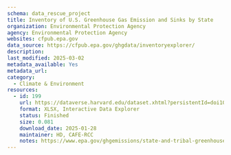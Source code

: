```yaml
---
schema: data_rescue_project 
title: Inventory of U.S. Greenhouse Gas Emission and Sinks by State
organization: Environmental Protection Agency
agency: Environmental Protection Agency
websites: cfpub.epa.gov
data_source: https://cfpub.epa.gov/ghgdata/inventoryexplorer/
description: 
last_modified: 2025-03-02
metadata_available: Yes
metadata_url: 
category:
  - Climate & Environment 
resources:
  - id: 199
    url: https://dataverse.harvard.edu/dataset.xhtml?persistentId=doi10.7910/DVN/3VIXG4
    format: XLSX, Interactive Data Explorer
    status: Finished
    size: 0.081
    download_date: 2025-01-28
    maintainer: HD, CAFE-RCC
    notes: https://www.epa.gov/ghgemissions/state-and-tribal-greenhouse-gas-data-and-resources- Downloadable data; maps and charts might not be readily obtained/reproduced
---
```

